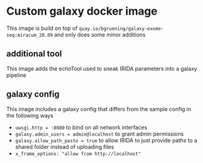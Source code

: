 # Custom galaxy docker image
This image is build on top of `quay.io/bgruening/galaxy-exome-seq:miracum_20.09` and only does some minor additions

## additional tool
This image adds the echoTool used to sneak IRIDA parameters into a galaxy pipeline

## galaxy config
This image includes a galaxy config that differs from the sample config in the following ways

* `uwsgi.http = :8080` to bind on all network interfaces
* `galaxy.admin_users = admin@localhost` to grant admin permissions
* `galaxy.allow_path_paste = true` to allow IRIDA to just provide paths to a shared folder instead of uploading files
* `x_frame_options: "allow from http://localhost"` 

